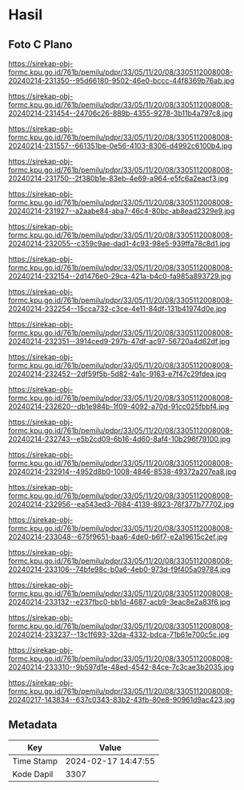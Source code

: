 # Hasil

## Foto C Plano

https://sirekap-obj-formc.kpu.go.id/761b/pemilu/pdpr/33/05/11/20/08/3305112008008-20240214-231350--95d66180-9502-46e0-bccc-44f8369b76ab.jpg

https://sirekap-obj-formc.kpu.go.id/761b/pemilu/pdpr/33/05/11/20/08/3305112008008-20240214-231454--24706c26-889b-4355-9278-3b11b4a797c8.jpg

https://sirekap-obj-formc.kpu.go.id/761b/pemilu/pdpr/33/05/11/20/08/3305112008008-20240214-231557--661351be-0e56-4103-8306-d4992c6100b4.jpg

https://sirekap-obj-formc.kpu.go.id/761b/pemilu/pdpr/33/05/11/20/08/3305112008008-20240214-231750--2f380b1e-83eb-4e69-a964-e5fc6a2eacf3.jpg

https://sirekap-obj-formc.kpu.go.id/761b/pemilu/pdpr/33/05/11/20/08/3305112008008-20240214-231927--a2aabe84-aba7-46c4-80bc-ab8ead2329e9.jpg

https://sirekap-obj-formc.kpu.go.id/761b/pemilu/pdpr/33/05/11/20/08/3305112008008-20240214-232055--c359c9ae-dad1-4c93-98e5-939ffa78c8d1.jpg

https://sirekap-obj-formc.kpu.go.id/761b/pemilu/pdpr/33/05/11/20/08/3305112008008-20240214-232154--2d1476e0-29ca-421a-b4c0-fa985a893729.jpg

https://sirekap-obj-formc.kpu.go.id/761b/pemilu/pdpr/33/05/11/20/08/3305112008008-20240214-232254--15cca732-c3ce-4e11-84df-131b41974d0e.jpg

https://sirekap-obj-formc.kpu.go.id/761b/pemilu/pdpr/33/05/11/20/08/3305112008008-20240214-232351--3914ced9-297b-47df-ac97-56720a4d62df.jpg

https://sirekap-obj-formc.kpu.go.id/761b/pemilu/pdpr/33/05/11/20/08/3305112008008-20240214-232452--2df59f5b-5d82-4a1c-9163-e7f47c29fdea.jpg

https://sirekap-obj-formc.kpu.go.id/761b/pemilu/pdpr/33/05/11/20/08/3305112008008-20240214-232620--db1e984b-1f09-4092-a70d-91cc025fbbf4.jpg

https://sirekap-obj-formc.kpu.go.id/761b/pemilu/pdpr/33/05/11/20/08/3305112008008-20240214-232743--e5b2cd09-6b16-4d60-8af4-10b296f79100.jpg

https://sirekap-obj-formc.kpu.go.id/761b/pemilu/pdpr/33/05/11/20/08/3305112008008-20240214-232914--4952d8b0-1008-4846-8538-49372a207ea8.jpg

https://sirekap-obj-formc.kpu.go.id/761b/pemilu/pdpr/33/05/11/20/08/3305112008008-20240214-232956--ea543ed3-7684-4139-8923-76f377b77702.jpg

https://sirekap-obj-formc.kpu.go.id/761b/pemilu/pdpr/33/05/11/20/08/3305112008008-20240214-233048--675f9651-baa6-4de0-b6f7-e2a19615c2ef.jpg

https://sirekap-obj-formc.kpu.go.id/761b/pemilu/pdpr/33/05/11/20/08/3305112008008-20240214-233106--74bfe98c-b0a6-4eb0-973d-f9f405a09784.jpg

https://sirekap-obj-formc.kpu.go.id/761b/pemilu/pdpr/33/05/11/20/08/3305112008008-20240214-233132--e237fbc0-bb1d-4687-acb9-3eac8e2a83f6.jpg

https://sirekap-obj-formc.kpu.go.id/761b/pemilu/pdpr/33/05/11/20/08/3305112008008-20240214-233237--13c1f693-32da-4332-bdca-71b61e700c5c.jpg

https://sirekap-obj-formc.kpu.go.id/761b/pemilu/pdpr/33/05/11/20/08/3305112008008-20240214-233310--9b597d1e-48ed-4542-84ce-7c3cae3b2035.jpg

https://sirekap-obj-formc.kpu.go.id/761b/pemilu/pdpr/33/05/11/20/08/3305112008008-20240217-143834--637c0343-83b2-43fb-80e8-90961d9ac423.jpg


## Metadata

| Key        | Value               |
| ---------- | ------------------- |
| Time Stamp | 2024-02-17 14:47:55 |
| Kode Dapil | 3307                |



